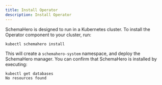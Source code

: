 ```yaml
---
title: Install Operator
description: Install Operator
---
```


SchemaHero is designed to run in a Kubernetes cluster. To install the Operator component to your cluster, run:

```shell
kubectl schemahero install
```

This will create a `schemahero-system` namespace, and deploy the SchemaHero manager. You can confirm that SchemaHero is installed by executing:

```
kubectl get databases
No resources found
```
